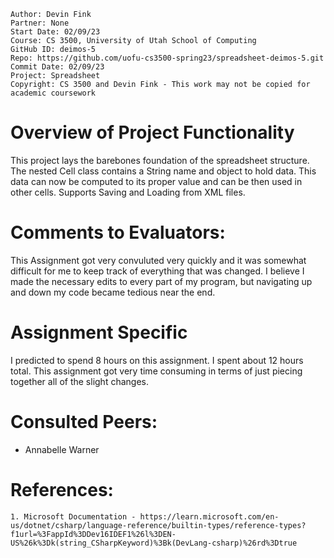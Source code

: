 ﻿~~~
Author:	Devin Fink
Partner: None
Start Date: 02/09/23
Course: CS 3500, University of Utah School of Computing
GitHub ID: deimos-5
Repo: https://github.com/uofu-cs3500-spring23/spreadsheet-deimos-5.git
Commit Date: 02/09/23
Project: Spreadsheet
Copyright: CS 3500 and Devin Fink - This work may not be copied for academic coursework
~~~
# Overview of Project Functionality
This project lays the barebones foundation of the spreadsheet structure. The nested Cell class 
contains a String name and object to hold data. This data can now be computed to its proper value
and can be then used in other cells. Supports Saving and Loading from XML files.

# Comments to Evaluators:
This Assignment got very convuluted very quickly and it was somewhat difficult for me 
to keep track of everything that was changed. I believe I made the necessary edits to every 
part of my program, but navigating up and down my code became tedious near the end.

# Assignment Specific
I predicted to spend 8 hours on this assignment. I spent about 12 hours total. This assignment
got very time consuming in terms of just piecing together all of the slight changes.

# Consulted Peers:
- Annabelle Warner

# References: 

	1. Microsoft Documentation - https://learn.microsoft.com/en-us/dotnet/csharp/language-reference/builtin-types/reference-types?f1url=%3FappId%3DDev16IDEF1%26l%3DEN-US%26k%3Dk(string_CSharpKeyword)%3Bk(DevLang-csharp)%26rd%3Dtrue